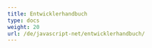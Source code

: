 ```yaml
---
title: Entwicklerhandbuch
type: docs
weight: 20
url: /de/javascript-net/entwicklerhandbuch/
---
```

